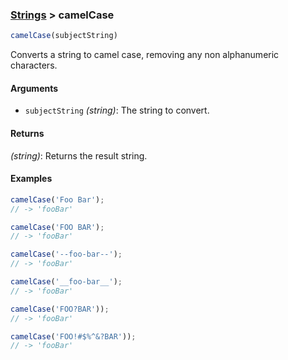 ### [Strings](../) > camelCase

```js
camelCase(subjectString)
```

Converts a string to camel case, removing any non alphanumeric characters.

#### Arguments

- `subjectString` _(string)_: The string to convert.

#### Returns

_(string)_: Returns the result string.

#### Examples
```js
camelCase('Foo Bar');
// -> 'fooBar'

camelCase('FOO BAR');
// -> 'fooBar'

camelCase('--foo-bar--');
// -> 'fooBar'

camelCase('__foo-bar__');
// -> 'fooBar'

camelCase('FOO?BAR'));
// -> 'fooBar'

camelCase('FOO!#$%^&?BAR'));
// -> 'fooBar'
```
